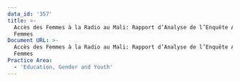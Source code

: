 ```yaml
---
data_id: '357'
title: >-
  Accès des Femmes à la Radio au Mali: Rapport d’Analyse de l’Enquête Auprès des
  Femmes
Document URL: >-
  Accès des Femmes à la Radio au Mali: Rapport d’Analyse de l’Enquête Auprès des
  Femmes
Practice Area:
  - 'Education, Gender and Youth'
---
```

